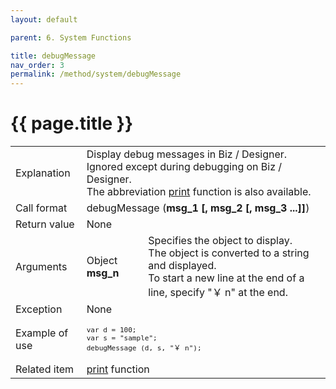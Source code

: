 ```yaml
---
layout: default

parent: 6. System Functions

title: debugMessage
nav_order: 3
permalink: /method/system/debugMessage
---
```




# {{ page.title }}   

<table>
  <tr>
    <td>Explanation</td>
    <td colspan="2"> Display debug messages in Biz / Designer. Ignored except during debugging on Biz / Designer. <br> The abbreviation <a href="/method/system/print">print</a>  function is also available.</td>
  </tr>
  <tr>
    <td>Call format</td>
    <td colspan="2">debugMessage (<b>msg_1 [, msg_2 [, msg_3 ...]]</b>)</td>
  </tr>
  <tr>
    <td>Return value</td>
    <td colspan="2">None</td>
  </tr>  
  <tr>
    <td>Arguments</td>
    <td>Object <b>msg_n</b></td>
    <td>Specifies the object to display. <br> The object is converted to a string and displayed. <br> To start a new line at the end of a line, specify "￥ n" at the end.</td>
  </tr>
  <tr>
    <td>Exception</td>
    <td colspan="2">None</td>
  </tr>
  <tr>
    <td>Example of use</td>
    <td colspan="2"><code><pre>var d = 100;
var s = "sample";
debugMessage (d, s, "￥ n");</pre></code></td>
  </tr>
  <tr>
    <td>Related item</td>
    <td colspan="2"><a href="/method/system/print">print</a> function</td>
  </tr>
</table>




